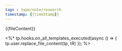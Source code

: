 ```yaml
---
tags : type/note/research
timestamp: {{timeStamp}}
---
```


{{fileContent}}

<%*  tp.hooks.on_all_templates_executed(async () => { tp.user.replace_file_content(tp, tR) }); %>
